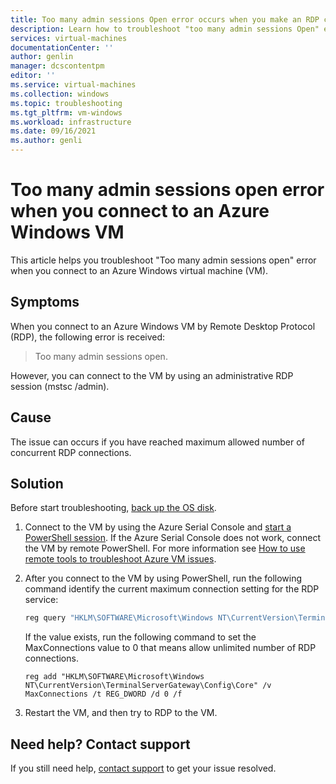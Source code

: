 ```yaml
---
title: Too many admin sessions Open error occurs when you make an RDP connection to Azure Windows VM| Microsoft Docs
description: Learn how to troubleshoot "too many admin sessions Open" error when you connect to Azure VM| Microsoft Docs
services: virtual-machines
documentationCenter: ''
author: genlin
manager: dcscontentpm
editor: ''
ms.service: virtual-machines
ms.collection: windows
ms.topic: troubleshooting
ms.tgt_pltfrm: vm-windows
ms.workload: infrastructure
ms.date: 09/16/2021
ms.author: genli
---
```


# Too many admin sessions open error when you connect to an Azure Windows VM

This article helps you troubleshoot "Too many admin sessions open" error when you connect to an Azure Windows virtual machine (VM).

## Symptoms

When you connect to an Azure Windows VM by Remote Desktop Protocol (RDP), the following error is received:

   >Too many admin sessions open.

However, you can connect to the VM by using an administrative RDP session (mstsc /admin).

## Cause

The issue can occurs if you have reached maximum allowed number of concurrent RDP connections.

## Solution

Before start troubleshooting, [back up the OS disk](/azure/virtual-machines/windows/snapshot-copy-managed-disk). 

1. Connect to the VM by using the Azure Serial Console and [start a PowerShell session]( serial-console-windows.md#use-serial-console). If the Azure Serial Console does not work, connect the VM by remote PowerShell. For more information see [How to use remote tools to troubleshoot Azure VM issues](remote-tools-troubleshoot-azure-vm-issues.md).

1. After you connect to the VM by using PowerShell, run the following command identify the current maximum connection setting for the RDP service:

    ```powershell
   reg query "HKLM\SOFTWARE\Microsoft\Windows NT\CurrentVersion\TerminalServerGateway\Config\Core" /v MaxConnections
    ```
    
    If the value exists, run the following command to set the MaxConnections value to 0 that means allow unlimited number of RDP connections. 
    ```
    reg add "HKLM\SOFTWARE\Microsoft\Windows NT\CurrentVersion\TerminalServerGateway\Config\Core" /v MaxConnections /t REG_DWORD /d 0 /f 
    ```
1. Restart the VM, and then try to RDP to the VM.


## Need help? Contact support

If you still need help, [contact support](https://portal.azure.com/?#blade/Microsoft_Azure_Support/HelpAndSupportBlade) to get your issue resolved.